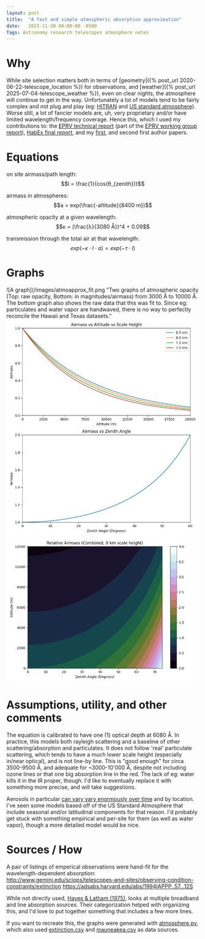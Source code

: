 ```yaml
---
layout: post
title:  "A fast and simple atmospheric absorption approximation"
date:   2023-11-30 00:00:00 -0500
Tags: Astronomy research telescopes atmosphere notes
---
```

<script type="text/javascript" async
  src="https://cdnjs.cloudflare.com/ajax/libs/mathjax/2.7.4/MathJax.js?config=TeX-MML-AM_CHTML">
</script>


# Why
While site selection matters both in terms of [geometry]({% post_url 2020-06-22-telescope_location %}) for observations, and [weather]({% post_url 2025-07-04-telescope_weather %}), even on clear nights, the atmosphere will continue to get in the way. Unfortunately a lot of models tend to be fairly complex and not plug and play (eg: [HITRAN](https://hitran.org/) and [US standard atmosphere](https://ntrs.nasa.gov/api/citations/19770009539/downloads/19770009539.pdf?attachment=true)). Worse still, a lot of fancier models are, uh, very proprietary and/or have limited wavelength/frequency coverage. Hence this, which I used my contributions to: the [EPRV technical report](https://exoplanets.nasa.gov/internal_resources/1950) (part of the [EPRV working group report](https://exoplanets.nasa.gov/exep/NNExplore/EPRV/)), [HabEx final report](https://ui.adsabs.harvard.edu/abs/2020arXiv200106683G/abstract), and my [first](https://doi.org/10.3847/1538-3881/acad07), and second first author papers.

# Equations
on site airmass/path length: $$l = \frac{1}{cos(θ_{zenith})}$$

airmass in atmospheres: $$a = exp(\frac{-altitude}{8400 m})$$

atmospheric opacity at a given wavelength: $$κ = (\frac{λ}{3080 Å})^4 + 0.09$$

transmission through the total air at that wavelength: $$exp(-κ \cdot l \cdot a) = exp(-τ \cdot l)$$

# Graphs

![A graph](/images/atmoapprox_fit.png "Two graphs of atmospheric opacity (Top: raw opacity, Bottom: in magnitudes/airmass) from 3000 Å to 10000 Å. The bottom graph also shows the raw data that this was fit to. Since eg: particulates and water vapor are handwaved, there is no way to perfectly reconcile the Hawaii and Texas datasets."
![Airmass vs Altitude.](/images/atmoapprox_atmosphere.png "Top: Airmass as a function of altitude, showing the exponential fall-off for several different scale heights. The fall-off is slow enough to only get to about a factor of 2 at commercial aircraft altitudes. Bottom: Airmass as a function of angle. Airmass increases slowly initially, but then goes off towards infinity near the horizon.")
![A graph](/images/atmoapprox_combined.png "A filled in contour plot of atmospheric absorption as a function of both angle and altitude.")

# Assumptions, utility, and other comments
The equation is calibrated to have one (1) optical depth at 6080 Å. In practice, this models both rayleigh scattering and a baseline of other scattering/absorption and particulates. It does not follow 'real' particulate scattering, which tends to have a much lower scale height (especially in/near optical), and is not line-by line. This is "good enough" for circa 3500-9500 Å, and adequate for ~3000-10'000 Å, despite not including ozone lines or that one big absorption line in the red. The lack of eg: water kills it in the IR proper, though. I'd like to eventually replace it with something more precise, and will take suggestions.

Aerosols in particular [can vary vary enormously over time](https://ui.adsabs.harvard.edu/abs/2020E%26ES..537a2008M/abstract) and by location. I've seen some models based off of the US Standard Atmosphere that include seasonal and/or latitudinal components for that reason. I'd probably get stuck with something empirical and per-site for them (as well as water vapor), though a more detailed model would be nice.

# Sources / How
A pair of listings of emperical observations were hand-fit for the wavelength-dependent absorption:
http://www.gemini.edu/sciops/telescopes-and-sites/observing-condition-constraints/extinction
https://adsabs.harvard.edu/abs/1994IAPPP..57...12S

While not directly used, [Hayes & Latham (1975)](https://ui.adsabs.harvard.edu/abs/1975ApJ...197..593H/abstract), looks at multiple broadband and line absorption sources. Their categorization helped with organizing this, and I'd love to put together something that includes a few more lines.

If you want to recreate this, the graphs were generated with [atmosphere.py](/codeanddata/atmosphere.py), which also used [extinction.csv](/codeanddata/extinction.csv) and [mauneakea.csv](/codeanddata/maunakea.csv) as data sources.

